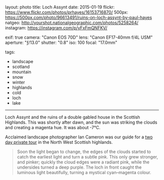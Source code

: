 layout: photo
title: Loch Assynt
date: 2015-01-19
flickr: https://www.flickr.com/photos/prhayes/16153716870/
500px: https://500px.com/photo/96613491/ruins-on-loch-assynt-by-paul-hayes
natgeo: http://yourshot.nationalgeographic.com/photos/5258264/
instagram: https://instagram.com/p/yFxFmQNFKV/

exif: true
camera: "Canon EOS 70D"
lens: "Canon EF17-40mm f/4L USM"
aperture: "ƒ/13.0"
shutter: "0.8"
iso: 100
focal: "17.0mm"

tags:
  - landscape
  - scotland
  - mountain
  - snow
  - winter
  - highlands
  - cold
  - loch
  - lake
---

Loch Assynt and the ruins of a double gabled house in the Scottish Highlands. This was shortly after dawn, and the sun was striking the clouds and creating a magenta hue. It was about -7°C.

Acclaimed landscape photographer Ian Cameron was our guide for a [two day private tour](http://sam-and-paul.com/2015/01/landscape-photography-scottish-highlands/3/) in the North West Scottish highlands.

> Soon the light began to change, the edges of the clouds started to catch the earliest light and turn a subtle pink. This only grew stronger, and pinker; quickly the cloud edges were a radiant pink, while the undersides turned a deep purple. The loch in front caught the luminous light beautifully, turning a mystical cyan–magenta colour.
